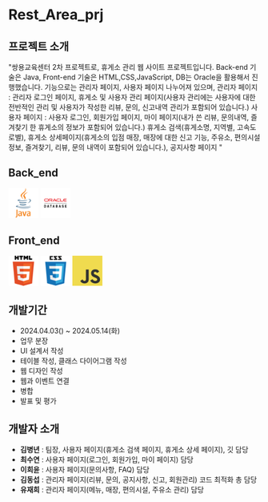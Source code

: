 # Rest_Area_prj

## 프로젝트 소개
"쌍용교육센터 2차 프로젝트로, 휴게소 관리 웹 사이트 프로젝트입니다. Back-end 기술은 Java, Front-end 기술은 HTML,CSS,JavaScript, DB는 Oracle을 활용해서 진행했습니다.
기능으로는 관리자 페이지, 사용자 페이지 나누어져 있으며, 
관리자 페이지 : 관리자 로그인 페이지, 휴게소 및 사용자 관리 페이지(사용자 관리에는 사용자에 대한 전반적인 관리 및 사용자가 작성한 리뷰, 문의, 신고내역 관리가 포함되어 있습니다.)
사용자 페이지 : 사용자 로그인, 회원가입 페이지, 마이 페이지(내가 쓴 리뷰, 문의내역, 즐겨찾기 한 휴게소의 정보가 포함되어 있습니다.) 
휴게소 검색(휴게소명, 지역별, 고속도로별), 휴게소 상세페이지(휴게소의 입점 매장, 매장에 대한 신고 기능, 주유소, 편의시설 정보, 즐겨찾기, 리뷰, 문의 내역이 포함되어 있습니다.),
공지사항 페이지
"

## Back_end
<code><img height="60" src =https://github.com/github/explore/blob/main/topics/java/java.png></code>
<code><img height="60" src =https://github.com/github/explore/blob/main/topics/oracle-database/oracle-database.png></code>

## Front_end
<code><img height="60" src =https://github.com/github/explore/blob/main/topics/html/html.png></code>
<code><img height="60" src=https://github.com/github/explore/blob/main/topics/css/css.png></code>
<code><img height="60" src=https://github.com/github/explore/blob/main/topics/javascript/javascript.png></code>


## 개발기간
- 2024.04.03() ~ 2024.05.14(화)
- 업무 분장
- UI 설계서 작성
- 테이블 작성, 클래스 다이어그램 작성
- 웹 디자인 작성
- 웹과 이벤트 연결
- 병합
- 발표 및 평가

## 개발자 소개
- **김병년** : 팀장, 사용자 페이지(휴게소 검색 페이지, 휴게소 상세 페이지), 깃 담당
- **최수연** : 사용자 페이지(로그인, 회원가입, 마이 페이지) 담당
- **이희윤** : 사용자 페이지(문의사항, FAQ) 담당
- **김동섭** : 관리자 페이지(리뷰, 문의, 공지사항, 신고, 회원관리) 코드 최적화 총 담당
- **유재희** : 관리자 페이지(메뉴, 매장, 편의시설, 주유소 관리) 담당
